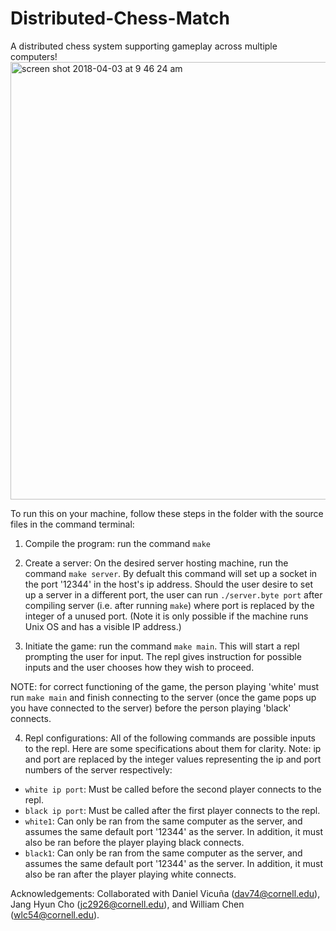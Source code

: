 # Distributed-Chess-Match

A distributed chess system supporting gameplay across multiple computers! 
<img width="700" alt="screen shot 2018-04-03 at 9 46 24 am" src="https://user-images.githubusercontent.com/29441448/38253367-7b142a9c-3724-11e8-9884-353f70d917ca.png">


To run this on your machine, follow these steps in the folder with the source files in the command terminal:

1. Compile the program: run the command `make`

2. Create a server: On the desired server hosting machine, run the command `make server`.
   By defualt this command will set up a socket in the port '12344' in the host's ip address.
   Should the user desire to set up a server in a different port, 
  the user can run `./server.byte port` after compiling server (i.e. after running `make`)
    where port is replaced by the integer of a unused port.
   (Note it is only possible if the machine runs Unix OS and has a visible IP address.) 
   
 3. Initiate the game: run the command `make main`.
   This will start a repl prompting the user for input. The repl gives instruction for possible inputs and the user chooses    how they wish to proceed. 


NOTE: for correct functioning of the game, the person playing 'white' must run `make main` and finish connecting to the server (once the game pops up you have connected to the server) before the person playing 'black' connects.

4. Repl configurations: All of the following commands are possible inputs to the repl. Here are some specifications about them for clarity. Note: ip and port are replaced by the integer values representing the ip and port numbers of the server respectively:
- `white ip port`: Must be called before the second player connects to the repl.
- `black ip port`: Must be called after the first player connects to the repl.
- `white1`: Can only be ran from the same computer as the server, and assumes the same default port '12344' as the server. In addition, it must also be ran before the player playing black connects.
- `black1`: Can only be ran from the same computer as the server, and assumes the same default port '12344' as the server. In addition, it must also be ran after the player playing white connects.


Acknowledgements:
Collaborated with Daniel Vicuña (dav74@cornell.edu), Jang Hyun Cho (jc2926@cornell.edu), and William Chen (wlc54@cornell.edu).
